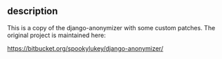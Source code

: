 ## description

This is a copy of the django-anonymizer with some custom patches.
The original project is maintained here:

https://bitbucket.org/spookylukey/django-anonymizer/
